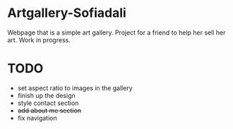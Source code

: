 # Artgallery-Sofiadali
Webpage that is a simple art gallery. Project for a friend to help her sell her art. Work in progress.

# TODO
* set aspect ratio to images in the gallery
* finish up the design
* style contact section
* ~~add about me section~~
* fix navigation
